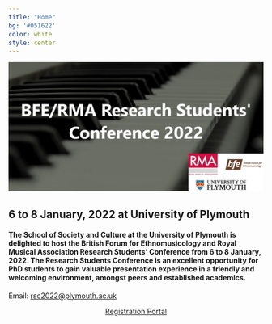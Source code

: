 ```yaml
---
title: "Home"
bg: '#051622'
color: white
style: center
---
```

![conference-logo](img/BFE-RMA-conference-logo-2.jpg)
## 6 to 8 January, 2022 at University of Plymouth
#### The School of Society and Culture at the University of Plymouth is delighted to host the British Forum for Ethnomusicology and Royal Musical Association Research Students’ Conference from 6 to 8 January, 2022. The Research Students Conference is an excellent opportunity for PhD students to gain valuable presentation experience in a friendly and welcoming environment, amongst peers and established academics.

<p>Email: <a href = "mailto: rsc2022@plymouth.ac.uk">rsc2022@plymouth.ac.uk</a> </p>

<div align="center">
<a href="https://estore.plymouth.ac.uk/conferences-and-events/faculty-of-arts-humanities-and-business/school-of-humanities-and-performing-arts/bferma-research-students-conference-2022" class="btn vspace btn-success btn-lg mr-1" role="button"><i class="fa fa-arrow-right" aria-hidden="true"></i> Registration Portal</a>
</div>
